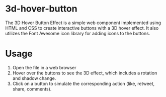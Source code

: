 # 3d-hover-button

The 3D Hover Button Effect is a simple web component implemented using HTML and CSS to create interactive buttons with a 3D hover effect. It also utilizes the Font Awesome icon library for adding icons to the buttons.
# Usage
1. Open the file in a web browser
2.  Hover over the buttons to see the 3D effect, which includes a rotation and shadow change.
3. Click on a button to simulate the corresponding action (like, retweet, share, comments).
